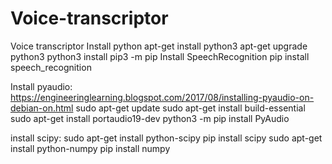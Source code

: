 # Voice-transcriptor
Voice transcriptor
Install python
apt-get install python3
apt-get upgrade python3
python3 install pip3 -m pip
Install SpeechRecognition
pip install speech_recognition


Install pyaudio:
https://engineeringlearning.blogspot.com/2017/08/installing-pyaudio-on-debian-on.html
sudo apt-get update
sudo apt-get install build-essential
sudo apt-get install portaudio19-dev
python3 -m pip install PyAudio

install scipy:
sudo apt-get install python-scipy
pip install scipy
sudo apt-get install python-numpy
pip install numpy


